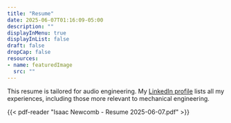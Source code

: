 ```yaml
---
title: "Resume"
date: 2025-06-07T01:16:09-05:00
description: ""
displayInMenu: true
displayInList: false
draft: false
dropCap: false
resources:
- name: featuredImage
  src: ""
---
```


This resume is tailored for audio engineering. My [LinkedIn profile](https://linkedin.com/in/isaacdnew) lists all my experiences, including those more relevant to mechanical engineering.


{{< pdf-reader "Isaac Newcomb - Resume 2025-06-07.pdf" >}}